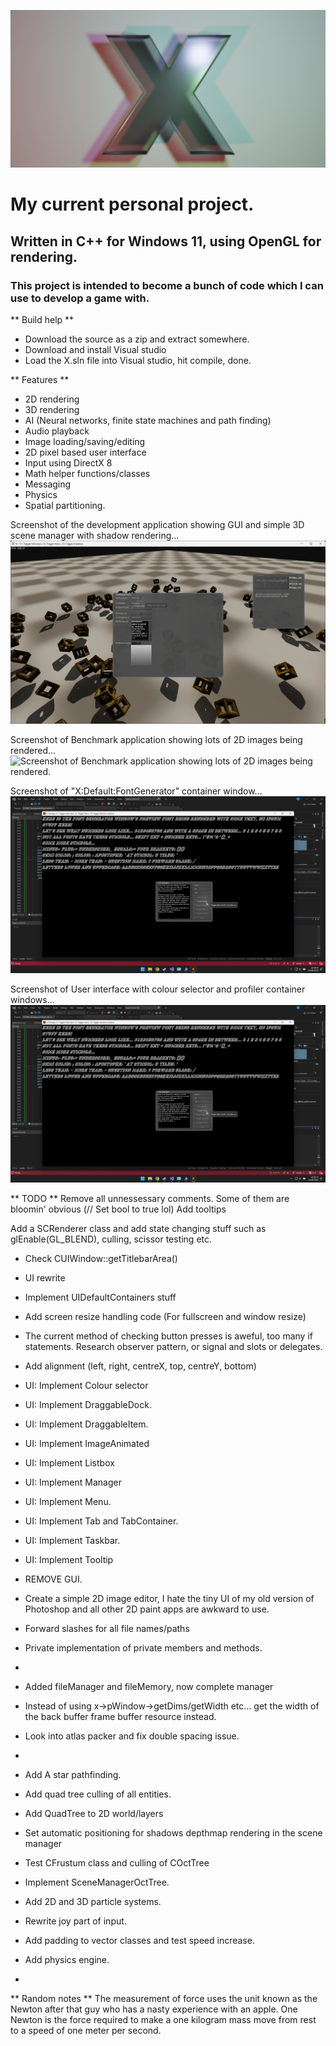 ![X project logo. A character X, extruded slightly and placed against a quad within the 3D application Blender.](https://github.com/DavidCradock/X/blob/38b6f3ba1d8ecd946eac329807001c5faad6462c/github_images/github_social_image.png)
# My current personal project.
## Written in C++ for Windows 11, using OpenGL for rendering.
### This project is intended to become a bunch of code which I can use to develop a game with.
** Build help **
- Download the source as a zip and extract somewhere.
- Download and install Visual studio
- Load the X.sln file into Visual studio, hit compile, done.

** Features **
- 2D rendering
- 3D rendering
- AI (Neural networks, finite state machines and path finding)
- Audio playback
- Image loading/saving/editing
- 2D pixel based user interface
- Input using DirectX 8
- Math helper functions/classes
- Messaging
- Physics
- Spatial partitioning.

Screenshot of the development application showing GUI and simple 3D scene manager with shadow rendering...
![Screenshot of the development application showing GUI and simple 3D scene manager with shadow rendering.](https://github.com/DavidCradock/X/blob/e0d565a4164a812c36f54f97c38803a583d7033d/github_images/github_screenshot_2023_07_03.png)

Screenshot of Benchmark application showing lots of 2D images being rendered...
![Screenshot of Benchmark application showing lots of 2D images being rendered.](https://github.com/DavidCradock/X/blob/e0d565a4164a812c36f54f97c38803a583d7033d/github_images/github_screenshot_2023_07_13.png)

Screenshot of "X:Default:FontGenerator" container window...
![Screenshot of the X:Default:FontGenerator container window generating and displaying font files from a font installed in the operating system.](https://github.com/DavidCradock/X/blob/38a31307b9ecdecf7225171ee055127a4ebc05a9/github_images/githun_font_generator_window_2023_08_02.png)

Screenshot of User interface with colour selector and profiler container windows...
![Screenshot of User interface with colour selector and profiler container windows.](https://github.com/DavidCradock/X/blob/38a31307b9ecdecf7225171ee055127a4ebc05a9/github_images/githun_font_generator_window_2023_08_02.png)

** TODO **
Remove all unnessessary comments. Some of them are bloomin' obvious (// Set bool to true lol)
Add tooltips

Add a SCRenderer class and add state changing stuff such as glEnable(GL_BLEND), culling, scissor testing etc.
- Check CUIWindow::getTitlebarArea()
- UI rewrite
- Implement UIDefaultContainers stuff
- Add screen resize handling code (For fullscreen and window resize)
- The current method of checking button presses is aweful, too many if statements. Research observer pattern, or signal and slots or delegates.
- Add alignment (left, right, centreX, top, centreY, bottom)
- UI: Implement Colour selector
- UI: Implement DraggableDock.
- UI: Implement DraggableItem.
- UI: Implement ImageAnimated
- UI: Implement Listbox
- UI: Implement Manager
- UI: Implement Menu.
- UI: Implement Tab and TabContainer.
- UI: Implement Taskbar.
- UI: Implement Tooltip
- REMOVE GUI.

- Create a simple 2D image editor, I hate the tiny UI of my old version of Photoshop and all other 2D paint apps are awkward to use.
- Forward slashes for all file names/paths
- Private implementation of private members and methods.
-
- Added fileManager and fileMemory, now complete manager
- Instead of using x->pWindow->getDims/getWidth etc... get the width of the back buffer frame buffer resource instead.
- Look into atlas packer and fix double spacing issue.
- 
- Add A star pathfinding.
- Add quad tree culling of all entities.
- Add QuadTree to 2D world/layers
- Set automatic positioning for shadows depthmap rendering in the scene manager
- Test CFrustum class and culling of COctTree
- Implement SceneManagerOctTree.
- Add 2D and 3D particle systems.
- Rewrite joy part of input.
- Add padding to vector classes and test speed increase.
- Add physics engine.
- 

** Random notes **
The measurement of force uses the unit known as the Newton after that guy who has a nasty experience with an apple.
One Newton is the force required to make a one kilogram mass move from rest to a speed of one meter per second.